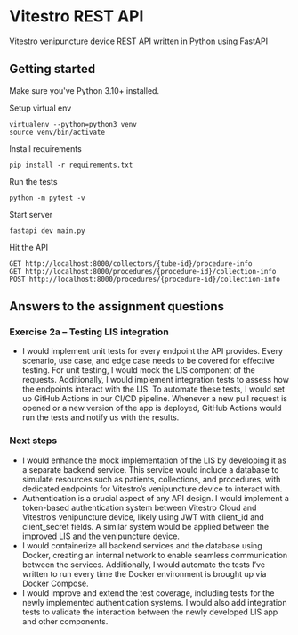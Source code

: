 # Vitestro REST API

Vitestro venipuncture device REST API written in Python using FastAPI

## Getting started

Make sure you've Python 3.10+ installed.

Setup virtual env

```
virtualenv --python=python3 venv
source venv/bin/activate
```

Install requirements

```
pip install -r requirements.txt
```

Run the tests

```
python -m pytest -v
```

Start server

```
fastapi dev main.py
```

Hit the API

```
GET http://localhost:8000/collectors/{tube-id}/procedure-info
GET http://localhost:8000/procedures/{procedure-id}/collection-info
POST http://localhost:8000/procedures/{procedure-id}/collection-info
```


## Answers to the assignment questions

### Exercise 2a – Testing LIS integration 

- I would implement unit tests for every endpoint the API provides. Every scenario, use case, and edge case needs to be covered for effective testing.
For unit testing, I would mock the LIS component of the requests. Additionally, I would implement integration tests to assess how the endpoints
interact with the LIS. To automate these tests, I would set up GitHub Actions in our CI/CD pipeline. Whenever a new pull request is opened or
a new version of the app is deployed, GitHub Actions would run the tests and notify us with the results.


### Next steps

-  I would enhance the mock implementation of the LIS by developing it as a separate backend service. This service would include a database to simulate resources such as patients, collections, and procedures, with dedicated endpoints for Vitestro’s venipuncture device to interact with.
- Authentication is a crucial aspect of any API design. I would implement a token-based authentication system between Vitestro Cloud and Vitestro’s venipuncture device, likely using JWT with client_id and client_secret fields. A similar system would be applied between the improved LIS and the venipuncture device.
- I would containerize all backend services and the database using Docker, creating an internal network to enable seamless communication between the services. Additionally, I would automate the tests I’ve written to run every time the Docker environment is brought up via Docker Compose.
- I would improve and extend the test coverage, including tests for the newly implemented authentication systems. I would also add integration tests to validate the interaction between the newly developed LIS app and other components.


